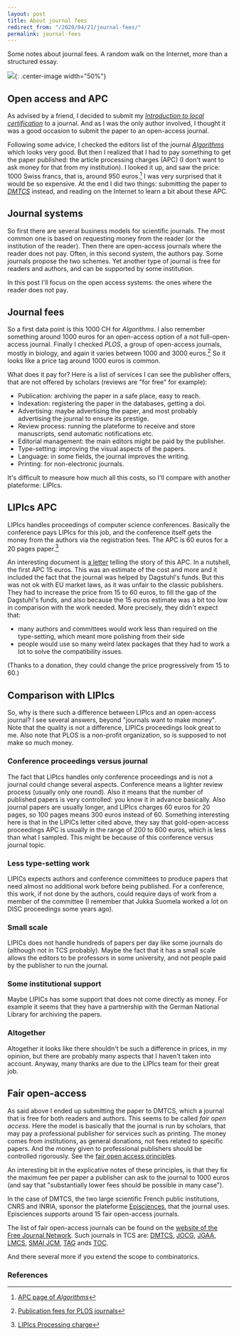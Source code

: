 ```yaml
---
layout: post
title: About journal fees
redirect_from: "/2020/04/21/journal-fees/"
permalink: journal-fees
---
```


Some notes about journal fees. A random walk on the Internet, more than a 
structured essay.

![](../assets/feuille.jpg){: .center-image width="50%"}

## Open access and APC

As advised by a friend, I decided to submit my 
[*Introduction to local certification*](https://www.dii.uchile.cl/~feuilloley/publications/introduction-certification.html)
to a journal. 
And as I was the only author involved, 
I thought it was a good occasion to submit the paper to an open-access journal. 

Following some advice, I checked the editors list of the journal 
[*Algorithms*](https://www.mdpi.com/journal/algorithms) which looks very good.
But then I realized that I had to pay something to get the paper published: the 
article processing charges (APC) (I don't want to ask money for that from my 
institution). I looked it up, and saw the price: 1000 Swiss francs, that is, 
around 950 euros.[^1] I was very surprised that it would be so expensive. 
At the end I did two things: submitting the paper to 
[*DMTCS*](https://dmtcs.episciences.org/) instead, and reading on the 
Internet to learn a bit about these APC. 

## Journal systems

So first there are several business models for scientific journals. The most common
one is based on requesting money from the reader (or the institution of the 
reader). Then there are open-access 
journals where the reader does not pay. Often, in this second system, the 
authors pay. Some journals propose the two schemes. Yet another type of journal 
is free for readers and authors, and can be supported by some institution.

In this post I'll focus on the open access systems: the ones where the
reader does not pay.

## Journal fees

So a first data point is this 1000 CH for *Algorithms*. I also remember 
something around 1000 euros for an open-access option of a not full-open-access 
journal. Finally I checked *PLOS*, a group of open-access journals, mostly in 
biology, and again it varies between 1000 and 3000 euros.[^2]
So it looks like a price tag around 1000 euros is common. 

What does it pay for? Here is a list of services I can see the publisher offers, 
that are not offered by scholars (reviews are "for free" for example):

* Publication: archiving the paper in a safe place, easy to reach.
* Indexation: registering the paper in the databases, getting a doi.
* Advertising: maybe advertising the paper, and most probably advertising the 
journal to ensure its prestige.
* Review process: running the plateforme to receive and store manuscripts, send 
automatic notifications etc. 
* Editorial management: the main editors might be paid by the publisher.
* Type-setting: improving the visual aspects of the papers.
* Language: in some fields, the journal improves the writing.
* Printing: for non-electronic journals.

It's difficult to measure how much all this costs, so I'll compare with another 
plateforme: LIPIcs.
  
## LIPIcs APC

LIPIcs handles proceedings of computer science conferences. Basically the 
conference pays LIPIcs for this job, and the conference itself gets the money 
from the authors via the registration fees. 
The APC is 60 euros for a 20 pages paper.[^3]

An interesting document is 
[a letter](https://www.dagstuhl.de/fileadmin/dagpub/apc/seidel-apc-increase-letter-march2016.pdf) 
telling the story of this APC. 
In a nutshell, the first APC 15 euros. This was an estimate of the cost and more 
and it included the fact that the journal was helped by
Dagstuhl's funds. But this was not ok with EU market laws, as it was unfair to 
the classic publishers. They had to increase the price from 15 to 60 euros, to
fill the gap of the Dagstuhl's funds, and also because the 15 euros estimate 
was a bit too low in comparison with the work needed. More precisely, they 
didn't expect that:

* many authors and committees would work less than required on the type-setting, 
which meant more polishing from their side
* people would use so many weird latex packages that they had to work a lot to 
solve the compatibility issues.

(Thanks to a donation, they could change the price progressively from 15 to 60.) 

## Comparison with LIPIcs

So, why is there such a difference between LIPIcs and an open-access journal? 
I see several answers, beyond "journals want to make money". Note that the 
quality is not a difference, LIPICs proceedings look great to me. Also note that 
PLOS is a non-profit organization, so is supposed to not make so much money.

### Conference proceedings versus journal 
The fact that LIPIcs handles only conference proceedings and is not a journal
could change several aspects.
Conference means a lighter review process (usually only one round). 
Also it means that the number of 
published papers is very controlled: you know it in advance basically. Also journal
papers are usually longer, and LIPIcs charges 60 euros for 20 pages, 
so 100 pages means 300 euros instead of 60. 
Something interesting here is that in the LIPICs letter cited above, they say 
that gold-open-access proceedings APC is usually in the range of 200 
to 600 euros, which is less than what I sampled. This might be because of this
conference versus journal topic.

### Less type-setting work

LIPICs expects authors and conference committees to produce papers that need
almost no additional work before being published. For a conference, this work, 
if not done by the authors, could require days of work from a member of the 
committee (I remember that Jukka Suomela worked a lot on DISC proceedings some 
years ago).

### Small scale

LIPICs does not handle hundreds of papers per day like some journals do (although 
not in TCS probably). Maybe the fact that it has a small scale allows the 
editors to be professors in some university, and not people paid by the publisher 
to run the journal.

### Some institutional support

Maybe LIPICs has some support that does not come directly as money. For example 
it seems that they have a partnership with the German National Library for 
archiving the papers.

### Altogether

Altogether it looks like there shouldn't be such a difference in prices, in my 
opinion, but there are probably many aspects that I haven't taken into account. 
Anyway, many thanks are due to the LIPIcs team for their great job.

## Fair open-access

As said above I ended up submitting the paper to DMTCS, which a journal that
is free for both readers and authors. This seems to be called *fair open access*.
Here the model is basically that the journal is run by scholars, that may pay a 
professional publisher for services such as printing. The money comes from 
institutions, as general donations, not fees related to specific papers. And the
money given to professional publishers should be controlled rigorously. 
See the 
[fair open access principles](https://www.fairopenaccess.org/the-fair-open-access-principles/).

An interesting bit in the explicative notes of these principles, is that they 
fix the maximum fee per paper a publisher can ask to the journal to 1000 euros 
(and say that "substantially lower fees should be possible in many case").

In the case of DMTCS, the two large scientific French public institutions, CNRS 
and INRIA, sponsor the plateforme [Episciences](https://www.episciences.org/), 
that the journal uses. Episciences supports around 15 fair open-access journals.

The list of fair open-access journals can be found on the 
[website of the Free Journal Network](https://freejournals.org/). Such journals
in TCS are: [DMTCS](https://dmtcs.episciences.org/), [JOCG](jocg.org), 
[JGAA](jgaa.info), [LMCS](https://lmcs.episciences.org), 
[SMAI JCM](https://smai-jcm.math.cnrs.fr/index.php/SMAI-JCM/),
[TAG](https://digitalcommons.georgiasouthern.edu/tag/) ands
[TOC](https://theoryofcomputing.org/).

And there several more if you extend the scope to combinatorics.

### References
[^1]: [APC page of *Algorithms*](https://www.mdpi.com/journal/algorithms/apc)
[^2]: [Publication fees for PLOS journals](https://plos.org/publish/fees/)
[^3]: [LIPIcs Processing charge](https://www.dagstuhl.de/en/publications/lipics/processing-charge/)



